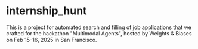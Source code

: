 # internship_hunt
This is a project for automated search and filling of job applications that we crafted for the hackathon "Multimodal Agents", hosted by Weights &amp; Biases on Feb 15–16, 2025 in San Francisco.

